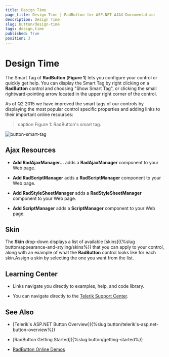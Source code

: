 ```yaml
---
title: Design Time
page_title: Design Time | RadButton for ASP.NET AJAX Documentation
description: Design Time
slug: button/design-time
tags: design,time
published: True
position: 3
---
```


# Design Time

The Smart Tag of **RadButton** (**Figure 1**) lets you configure your control or quickly get help. You can display the Smart Tag by right clicking on a **RadButton** control and choosing "Show Smart Tag", or clicking the small rightward-pointing arrow located in the upper right corner of the control.

As of Q2 2015 we have improved the smart tags of our controls by displaying the most popular control specific properties and adding links to their important online resources:

>caption Figure 1: RadButton's smart tag.

![button-smart-tag](images/button-smart-tag.png)

## Ajax Resources

* **Add RadAjaxManager...** adds a **RadAjaxManager** component to your Web page.

* **Add RadScriptManager** adds a **RadScriptManager** component to your Web page.

* **Add RadStyleSheetManager** adds a **RadStyleSheetManager** component to your Web page.

* **Add ScriptManager** adds a **ScriptManager** component to your Web page.

## Skin

The **Skin** drop-down displays a list of available [skins]({%slug button/appearance-and-styling/skins%}) that you can apply to your control, along with an example of what the **RadButton** control looks like for each skin.Assign a skin by selecting the one you want from the list.

## Learning Center

* Links navigate you directly to examples, help, and code library.

* You can navigate directly to the [Telerik Support Center](https://www.telerik.com/support/home.aspx).

## See Also

 * [Telerik's ASP.NET Button Overview]({%slug button/telerik's-asp.net-button-overview%})
 
 * [RadButton Getting Started]({%slug button/getting-started%})
 
 * [RadButton Online Demos](https://demos.telerik.com/aspnet-ajax/button/examples/overview/defaultcs.aspx)

